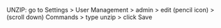 UNZIP:
go to Settings > User Management > admin > edit (pencil icon) > (scroll down) Commands > type unzip > click Save
